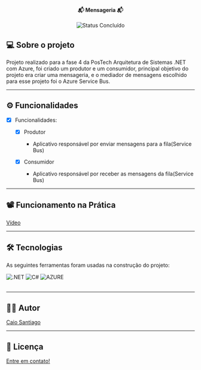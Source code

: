 
<h4 align="center"> 
	📬 Mensageria 📬
</h4>

<p align="center">
	<img alt="Status Concluído" src="https://img.shields.io/badge/STATUS-CONCLU%C3%8DDO-brightgreen">
</p>

## 💻 Sobre o projeto

Projeto realizado para a fase 4 da PosTech Arquitetura de Sistemas .NET com Azure, foi criado um produtor e um consumidor, principal objetivo do projeto era criar uma mensageria, e o mediador de mensagens escolhido para esse projeto foi o Azure Service Bus.

---

## ⚙️ Funcionalidades

- [x] Funcionalidades:
  - [x] Produtor
           
      -  Aplicativo responsável por enviar mensagens para a fila(Service Bus)
        
        
  - [x] Consumidor
     
      - Aplicativo responsável por receber as mensagens da fila(Service Bus)
        
---
## 📽️ Funcionamento na Prática
[Vídeo](https://1drv.ms/v/s!AmNT9RVCAopEvXmCM6FyP69bp7Ek?e=M1qT0c)

---
## 🛠 Tecnologias

As seguintes ferramentas foram usadas na construção do projeto:

<div style="display: inline_block">
  <img align="center" alt=".NET" src="https://img.shields.io/badge/.NET-5C2D91?style=for-the-badge&logo=.net&logoColor=white" />
  <img align="center" alt="C#" src="https://img.shields.io/badge/C%23-239120?style=for-the-badge&logo=c-sharp&logoColor=white" />
  <img align="center" alt="AZURE" src="https://img.shields.io/badge/Microsoft_Azure-0089D6?style=for-the-badge&logo=microsoft-azure&logoColor=white" />
</div><br/>

---

## 🧙‍♂️ Autor
  [Caio Santiago](https://www.linkedin.com/in/caio-santiago-/)

---

## 📝 Licença

<!-- Este projeto esta sobe a licença [MIT](./LICENSE). -->

  [Entre em contato!](https://www.linkedin.com/in/caio-santiago-/)

